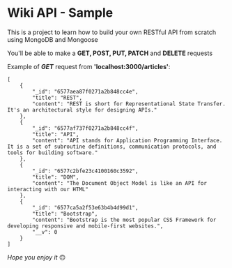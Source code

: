 # Wiki API - Sample

This is a project to learn how to build your own RESTful API from scratch using MongoDB and Mongoose

You'll be able to make a **GET, POST, PUT, PATCH** and **DELETE** requests

Example of ***GET*** request from **'localhost:3000/articles'**:

``` 
[
    {
        "_id": "6577aea87f0271a2b848cc4e",
        "title": "REST",
        "content": "REST is short for Representational State Transfer. It's an architectural style for designing APIs."
    },
    {
        "_id": "6577af737f0271a2b848cc4f",
        "title": "API",
        "content": "API stands for Application Programming Interface. It is a set of subroutine definitions, communication protocols, and tools for building software."
    },
    {
        "_id": "6577c2bfe23c4100160c3592",
        "title": "DOM",
        "content": "The Document Object Model is like an API for interacting with our HTML"
    },
    {
        "_id": "6577ca5a2f53e63b4b4d99d1",
        "title": "Bootstrap",
        "content": "Bootstrap is the most popular CSS Framework for developing responsive and mobile-first websites.",
        "__v": 0
    }
]
```

*Hope you enjoy it* 🙃  






